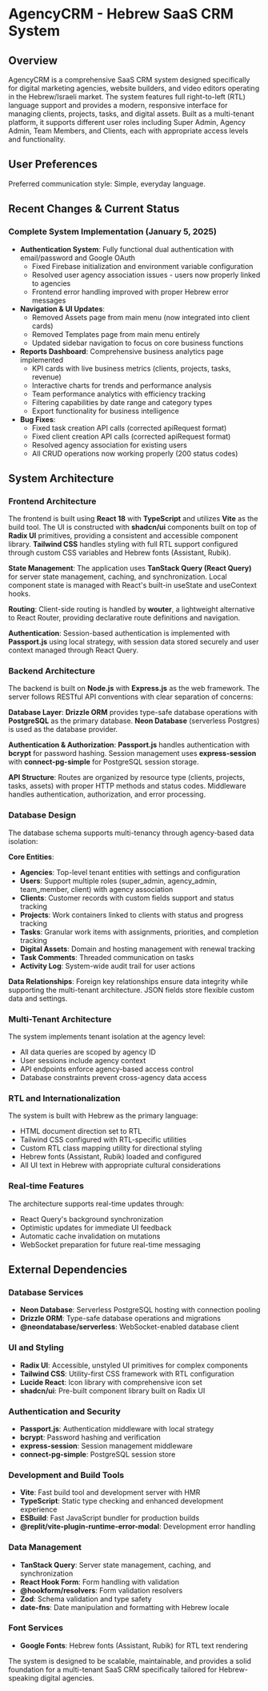 # AgencyCRM - Hebrew SaaS CRM System

## Overview

AgencyCRM is a comprehensive SaaS CRM system designed specifically for digital marketing agencies, website builders, and video editors operating in the Hebrew/Israeli market. The system features full right-to-left (RTL) language support and provides a modern, responsive interface for managing clients, projects, tasks, and digital assets. Built as a multi-tenant platform, it supports different user roles including Super Admin, Agency Admin, Team Members, and Clients, each with appropriate access levels and functionality.

## User Preferences

Preferred communication style: Simple, everyday language.

## Recent Changes & Current Status

### Complete System Implementation (January 5, 2025)
- **Authentication System**: Fully functional dual authentication with email/password and Google OAuth
  - Fixed Firebase initialization and environment variable configuration
  - Resolved user agency association issues - users now properly linked to agencies
  - Frontend error handling improved with proper Hebrew error messages
- **Navigation & UI Updates**: 
  - Removed Assets page from main menu (now integrated into client cards)
  - Removed Templates page from main menu entirely
  - Updated sidebar navigation to focus on core business functions
- **Reports Dashboard**: Comprehensive business analytics page implemented
  - KPI cards with live business metrics (clients, projects, tasks, revenue)
  - Interactive charts for trends and performance analysis
  - Team performance analytics with efficiency tracking
  - Filtering capabilities by date range and category types
  - Export functionality for business intelligence
- **Bug Fixes**: 
  - Fixed task creation API calls (corrected apiRequest format)
  - Fixed client creation API calls (corrected apiRequest format)
  - Resolved agency association for existing users
  - All CRUD operations now working properly (200 status codes)

## System Architecture

### Frontend Architecture
The frontend is built using **React 18** with **TypeScript** and utilizes **Vite** as the build tool. The UI is constructed with **shadcn/ui** components built on top of **Radix UI** primitives, providing a consistent and accessible component library. **Tailwind CSS** handles styling with full RTL support configured through custom CSS variables and Hebrew fonts (Assistant, Rubik).

**State Management**: The application uses **TanStack Query (React Query)** for server state management, caching, and synchronization. Local component state is managed with React's built-in useState and useContext hooks.

**Routing**: Client-side routing is handled by **wouter**, a lightweight alternative to React Router, providing declarative route definitions and navigation.

**Authentication**: Session-based authentication is implemented with **Passport.js** using local strategy, with session data stored securely and user context managed through React Query.

### Backend Architecture
The backend is built on **Node.js** with **Express.js** as the web framework. The server follows RESTful API conventions with clear separation of concerns:

**Database Layer**: **Drizzle ORM** provides type-safe database operations with **PostgreSQL** as the primary database. **Neon Database** (serverless Postgres) is used as the database provider.

**Authentication & Authorization**: **Passport.js** handles authentication with **bcrypt** for password hashing. Session management uses **express-session** with **connect-pg-simple** for PostgreSQL session storage.

**API Structure**: Routes are organized by resource type (clients, projects, tasks, assets) with proper HTTP methods and status codes. Middleware handles authentication, authorization, and error processing.

### Database Design
The database schema supports multi-tenancy through agency-based data isolation:

**Core Entities**:
- **Agencies**: Top-level tenant entities with settings and configuration
- **Users**: Support multiple roles (super_admin, agency_admin, team_member, client) with agency association
- **Clients**: Customer records with custom fields support and status tracking
- **Projects**: Work containers linked to clients with status and progress tracking
- **Tasks**: Granular work items with assignments, priorities, and completion tracking
- **Digital Assets**: Domain and hosting management with renewal tracking
- **Task Comments**: Threaded communication on tasks
- **Activity Log**: System-wide audit trail for user actions

**Data Relationships**: Foreign key relationships ensure data integrity while supporting the multi-tenant architecture. JSON fields store flexible custom data and settings.

### Multi-Tenant Architecture
The system implements tenant isolation at the agency level:
- All data queries are scoped by agency ID
- User sessions include agency context
- API endpoints enforce agency-based access control
- Database constraints prevent cross-agency data access

### RTL and Internationalization
The system is built with Hebrew as the primary language:
- HTML document direction set to RTL
- Tailwind CSS configured with RTL-specific utilities
- Custom RTL class mapping utility for directional styling
- Hebrew fonts (Assistant, Rubik) loaded and configured
- All UI text in Hebrew with appropriate cultural considerations

### Real-time Features
The architecture supports real-time updates through:
- React Query's background synchronization
- Optimistic updates for immediate UI feedback
- Automatic cache invalidation on mutations
- WebSocket preparation for future real-time messaging

## External Dependencies

### Database Services
- **Neon Database**: Serverless PostgreSQL hosting with connection pooling
- **Drizzle ORM**: Type-safe database operations and migrations
- **@neondatabase/serverless**: WebSocket-enabled database client

### UI and Styling
- **Radix UI**: Accessible, unstyled UI primitives for complex components
- **Tailwind CSS**: Utility-first CSS framework with RTL configuration
- **Lucide React**: Icon library with comprehensive icon set
- **shadcn/ui**: Pre-built component library built on Radix UI

### Authentication and Security
- **Passport.js**: Authentication middleware with local strategy
- **bcrypt**: Password hashing and verification
- **express-session**: Session management middleware
- **connect-pg-simple**: PostgreSQL session store

### Development and Build Tools
- **Vite**: Fast build tool and development server with HMR
- **TypeScript**: Static type checking and enhanced development experience
- **ESBuild**: Fast JavaScript bundler for production builds
- **@replit/vite-plugin-runtime-error-modal**: Development error handling

### Data Management
- **TanStack Query**: Server state management, caching, and synchronization
- **React Hook Form**: Form handling with validation
- **@hookform/resolvers**: Form validation resolvers
- **Zod**: Schema validation and type safety
- **date-fns**: Date manipulation and formatting with Hebrew locale

### Font Services
- **Google Fonts**: Hebrew fonts (Assistant, Rubik) for RTL text rendering

The system is designed to be scalable, maintainable, and provides a solid foundation for a multi-tenant SaaS CRM specifically tailored for Hebrew-speaking digital agencies.